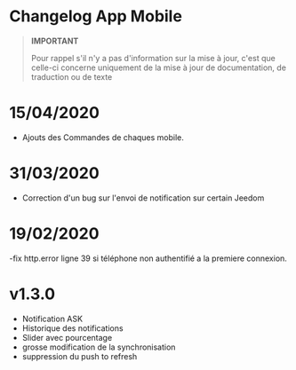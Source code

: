 # Changelog App Mobile

>**IMPORTANT**
>
>Pour rappel s'il n'y a pas d'information sur la mise à jour, c'est que celle-ci concerne uniquement de la mise à jour de documentation, de traduction ou de texte

# 15/04/2020

- Ajouts des Commandes de chaques mobile.

# 31/03/2020

- Correction d'un bug sur l'envoi de notification sur certain Jeedom

# 19/02/2020

-fix http.error ligne 39 si téléphone non authentifié a la premiere connexion.

# v1.3.0

- Notification ASK
- Historique des notifications
- Slider avec pourcentage
- grosse modification de la synchronisation
- suppression du push to refresh
